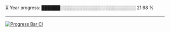 
⏳ Year progress: ██████░░░░░░░░░░░░░░░░░░░░░░░░ 21.68 %

---

[![Progress Bar CI](https://github.com/thatoranzhevyy/thatoranzhevyy/actions/workflows/node.js.yml/badge.svg)](https://github.com/thatoranzhevyy/thatoranzhevyy/actions/workflows/node.js.yml)

